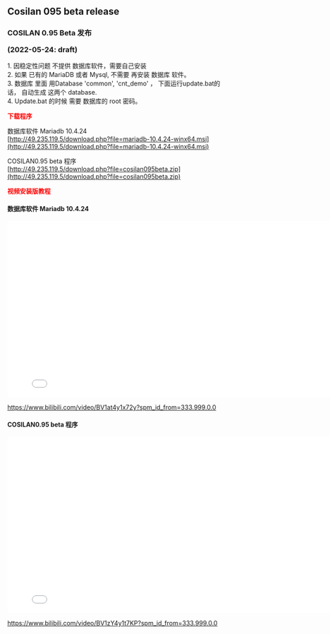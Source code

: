 ## Cosilan 095 beta release

### COSILAN 0.95 Beta 发布 <p>(2022-05-24: draft)</p>
1. 因稳定性问题 不提供 数据库软件，需要自己安装  
2. 如果 已有的 MariaDB 或者 Mysql, 不需要 再安装 数据库 软件。  
3. 数据库 里面 用Database 'common', 'cnt_demo' ， 下面运行update.bat的话， 自动生成 这两个 database.  
4. Update.bat 的时候 需要 数据库的 root 密码。  

<strong style="color: red;">下载程序</strong>

数据库软件 Mariadb 10.4.24  
[http://49.235.119.5/download.php?file=mariadb-10.4.24-winx64.msi](http://49.235.119.5/download.php?file=mariadb-10.4.24-winx64.msi)

COSILAN0.95 beta 程序  
[http://49.235.119.5/download.php?file=cosilan095beta.zip](http://49.235.119.5/download.php?file=cosilan095beta.zip)  

<strong style="color: red;">视频安装版教程</strong>
#### 数据库软件 Mariadb 10.4.24  
<iframe class="ql-video" frameborder="0" allowfullscreen="true" src="//player.bilibili.com/player.html?bvid=BV1at4y1x72y" height="400" width="800"></iframe>
<p><a href="https://www.bilibili.com/video/BV1at4y1x72y?spm_id_from=333.999.0.0" target="_blank">https://www.bilibili.com/video/BV1at4y1x72y?spm_id_from=333.999.0.0</a></p>  

#### COSILAN0.95 beta 程序
<iframe class="ql-video" frameborder="0" allowfullscreen="true" src="//player.bilibili.com/player.html?bvid=BV1zY4y1t7KP" height="400" width="800"></iframe>
<p><a href="https://www.bilibili.com/video/BV1zY4y1t7KP?spm_id_from=333.999.0.0" target="_blank">https://www.bilibili.com/video/BV1zY4y1t7KP?spm_id_from=333.999.0.0</a></p>
